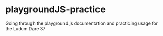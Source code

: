 # playgroundJS-practice

Going through the playground.js documentation and practicing usage for the Ludum Dare 37
